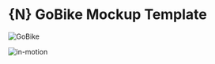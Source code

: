 # {N} GoBike Mockup Template

![GoBike](https://i.imgur.com/ds2SHoO.jpg)

![in-motion](https://i.imgur.com/w4feThe.gif)
